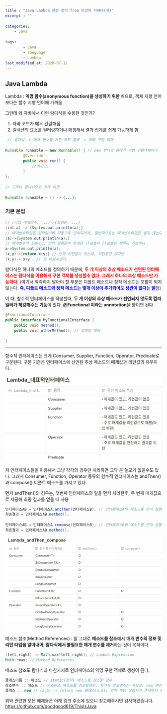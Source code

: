 ```yaml
---
title : "Java Lambda 관련 정리 from 이것이 자바다(책)"
excerpt : ""

categories:
    - Java

tags:
        - Java
        - language
        - Lambda
last_modified_at: 2020-07-12
---
```



## Java Lambda

Lambda : **익명 함수(anonymous function)을 생성하기 위한 식**으로, 객체 지향 언어보다는 함수 지향 언어에 가까움

그런데 왜 자바에서 이런 람다식을 수용한 것인가?

1. 자바 코드가 매우 간결해짐
2. 컬렉션의 요소를 필터링하거나 매핑해서 결과 집계를 쉽게 가능하게 함

```java
 // 람다식 -> 매개 변수를 가진 코드 블록 -> 익명 구현 객체

Runnable runnable = new Runnable() { // new 부터의 형태가 익명 구현객체이다
		@Override
		public void run() {
			//어쩌고..
		}
};

// 그러나 람다식으로 가게 되면

Runnable runnable = () -> {...};
```

### 기본 문법

```java
// (타입 매개변수, ...)->{실행문; ...}
(int a) -> {System.out.println(a);}
// 매개변수타입은 런타임시에 자동으로 인식되어서, 일반적으로는 매개변수타입은 넣지 않는다
(a)->{System.out.println(a);}
// 매개변수가 1개이고, 만약 실행문이 한개면 ()괄호와 {}괄호는 생략이 가능하다
a->System.out.println(a);
(x,y)->{return x+y;} // 만약 리턴문이 있는데, 리턴문만 있다면
(x,y)-> x+y ; // 로 바꿀수있다.
```

람다식은 하나의 메소드를 정의하기 때문에, <span style = "color:red">**두 개 이상의 추상 메소드가 선언된 인터페이스는 람다식을 이용해서 구현 객체를 생성할수 없다. 그래서 하나의 추상 메소드만 가능하다.**</span> (여기서 착각하지 말아야 할 부분은 디폴트 메소드나 정적 메소드는 포함이 되지않는다. <span style = "color:blue">**즉, 디폴트 메소드와 정적 메소드는 몇개 이상이 추가되어도 상관이 없다는 말**</span>임)

이 때, 함수적 인터페이스를 작성할때, **두 개 이상의 추상 메소드가 선언되지 않도록 컴파일러가 체킹해주는 기능**이 있다. **@Functional 이라는 annotation**을 붙이면 된다

```java
@FunctionalInterface
public interface MyFunctionalInterface {
	public void method();
	public void otherMethod(); // 컴파일 에러

}
```

---

함수적 인터페이스는 크게 Consumer, Supplier, Function, Operator, Predicate로 구분된다. 구분 기준은 인터페이스에 선언된 추상 메소드의 매개값과 리턴값의 유무이다.

![Lambda_대표적인터페이스](/assets/Lambda_Interface.png)

저 인터페이스들을 이용해서 그냥 각각의 경우만 처리하면 그닥 큰 쓸모가 없을수도 있다. 그래서 Consumer, Function, Operator 종류의 함수적 인터페이스는 andThen()과 compose() 디폴트 메소드를 가지고 있다.

먼저 andThen()의 경우는, 첫번째 인터페이스의 일을 먼저 처리한후, 두 번째 매개값으로 제공해 최종 결과를 얻을 때 사용

```java
인터페이스AB = 인터페이스A.andThen(인터페이스B); // 인터페이스A의 메소드를 먼저 실행한뒤에 인터페이스 B의 메소드를 실행
최종결과 = 인터페이스AB.method(); 

인터페이스AB = 인터페이스A.compose(인터페이스B); // 인터페이스B의 메소드를 먼저 실행한뒤에 인터페이스 A의 메소드를 실행
최종결과 = 인터페이스AB.method();
```

![Lambda_andThen_compose](/assets/Lambda_andThen_compose.png)

메소드 참조(Method References) : 말 그대로 **메소드를 참조**해서 **매개 변수의 정보 및 리턴 타입을 알아내어, 람다식에서 불필요한 매개 변수를 제거**하는 것이 목적이다.

```java
(left,right) -> Math.max(left,right); // Lambda Expression
Math::max; // Method References
```

메소드 참조도 람다식과 마찬가지로 인터페이스의 익명 구현 객체로 생성이 된다.

```java
클래스이름 :: 메소드 // static(정적) 메소드를 참조할 경우
참조변수 :: 메소드 // 인스턴스 메소드를 참조할경우, 저기서 참조변수는 사실상, new 연산자로 할당된 인스턴스 이름을 의미할것이다.
클래스 :: new // (a,b) -> return new 클래스(a,b); 만약 해당 생성자가 존재하지 않으면 컴파일 에러!!
```

위와 관련한 모든 예제들은 아래 링크 주소에 있으니 참고해주시면 감사하겠습니다.  
<https://github.com/goodgood619/ThisIsJava>